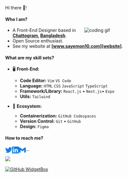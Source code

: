Hi there 👋!

<!---<a href="#"><img src="https://readme-typing-svg.demolab.com?font=Fira+Code&pause=1000&color=2EA7A1&width=444&height=54&lines=I'm S.+M.+Abdul+Aziz..." alt="Typing SVG" /></a>-->

#### Who I am?
<img align="right" src="https://media.giphy.com/media/PiQejEf31116URju4V/giphy.gif" alt="coding gif" width="250">

- A Front-End Designer based in **[Chattogram](https://en.wikipedia.org/wiki/Chittagong), [Bangladesh](https://en.wikipedia.org/wiki/Bangladesh)**.
- Open Source enthusiast.
- See my website at **[www.sayemon10.com][website]**.

#### What are my skill sets?

- 🖥 **Front-End:**

  - **Code Editor:** `Vim` `VS Code`
  - **Language:** `HTML` `CSS` `JavaScript` `TypeScript`
  - **Framework/Library:** `React.js` • `Next.js`• `Expo`  
  - **Utils:** `Tailwind` 

- 🎡 **Ecosystem:**
  - **Containerization:**  `GitHub Codespaces`
  - **Version Control:** `Git` • `GitHub`
  - **Design:**  `Figma`

#### How to reach me?


<a href="https://twitter.com/sayemon10">
  <img align="left" alt="Twitter" width="22px" src="./assets/twitter.svg" />
</a>
<a href="https://www.linkedin.com/in/s-m-abdul-aziz">
  <img align="left" alt="LinkedIn" width="22px" src="./assets/linkedin.svg" />
</a>
<a href="mailto:abdulaziz.aziz99@gmail.com">
  <img align="left" alt="Mail" width="22px" src="./assets/gmail.svg" />
</a>

[work]: https://tripovy.com/
[website]: https://www.sayemon10.com/?utm_source=github&utm_medium=sayemon10
...

<div><img src="https://media.giphy.com/media/xT9IgG50Fb7Mi0prBC/giphy.gif" width="300"></div>

[![GitHub WidgetBox](https://github-widgetbox.vercel.app/api/profile?username=sayemon10&data=followers,repositories,stars,commits&theme=rgb)][def]

[def]: https://github.com/sayemon10/github-widgetbox
